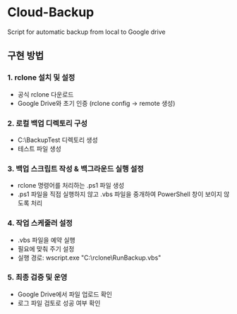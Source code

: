 # Cloud-Backup
Script for automatic backup from local to Google drive

## 구현 방법
### 1. rclone 설치 및 설정
- 공식 rclone 다운로드
- Google Drive와 초기 인증 (rclone config → remote 생성)

### 2. 로컬 백업 디렉토리 구성
- C:\BackupTest 디렉토리 생성
- 테스트 파일 생성

### 3. 백업 스크립트 작성 & 백그라운드 실행 설정
- rclone 명령어를 처리하는 .ps1 파일 생성
- .ps1 파일을 직접 실행하지 않고 .vbs 파일을 중개하여 PowerShell 창이 보이지 않도록 처리

### 4. 작업 스케줄러 설정
- .vbs 파일을 예약 실행
- 필요에 맞춰 주기 설정
- 실행 경로: wscript.exe "C:\rclone\RunBackup.vbs"

### 5. 최종 검증 및 운영
- Google Drive에서 파일 업로드 확인
- 로그 파일 검토로 성공 여부 확인
